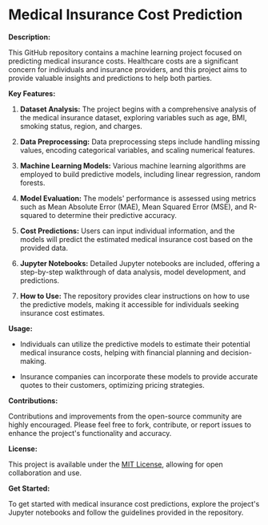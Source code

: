 # Medical Insurance Cost Prediction

**Description:**

This GitHub repository contains a machine learning project focused on predicting medical insurance costs. Healthcare costs are a significant concern for individuals and insurance providers, and this project aims to provide valuable insights and predictions to help both parties.

**Key Features:**

1. **Dataset Analysis:** The project begins with a comprehensive analysis of the medical insurance dataset, exploring variables such as age, BMI, smoking status, region, and charges.

2. **Data Preprocessing:** Data preprocessing steps include handling missing values, encoding categorical variables, and scaling numerical features.

3. **Machine Learning Models:** Various machine learning algorithms are employed to build predictive models, including linear regression, random forests.

4. **Model Evaluation:** The models' performance is assessed using metrics such as Mean Absolute Error (MAE), Mean Squared Error (MSE), and R-squared to determine their predictive accuracy.

5. **Cost Predictions:** Users can input individual information, and the models will predict the estimated medical insurance cost based on the provided data.

6. **Jupyter Notebooks:** Detailed Jupyter notebooks are included, offering a step-by-step walkthrough of data analysis, model development, and predictions.

7. **How to Use:** The repository provides clear instructions on how to use the predictive models, making it accessible for individuals seeking insurance cost estimates.

**Usage:**

- Individuals can utilize the predictive models to estimate their potential medical insurance costs, helping with financial planning and decision-making.

- Insurance companies can incorporate these models to provide accurate quotes to their customers, optimizing pricing strategies.

**Contributions:**

Contributions and improvements from the open-source community are highly encouraged. Please feel free to fork, contribute, or report issues to enhance the project's functionality and accuracy.

**License:**

This project is available under the [MIT License](https://opensource.org/licenses/MIT), allowing for open collaboration and use.

**Get Started:**

To get started with medical insurance cost predictions, explore the project's Jupyter notebooks and follow the guidelines provided in the repository.

